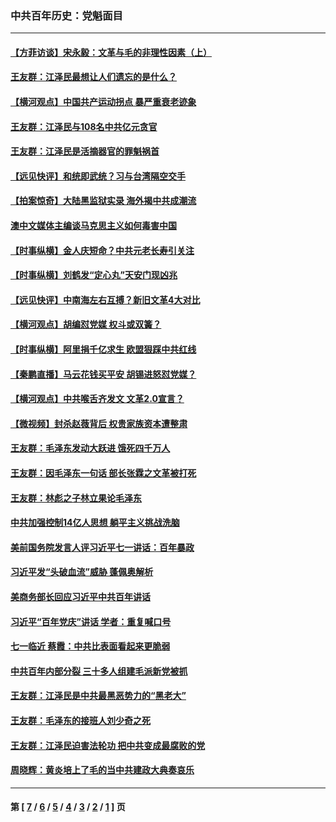 ### 中共百年历史：党魁面目
---
#### [【方菲访谈】宋永毅：文革与毛的非理性因素（上）](../../pages/nf1176107/n13469956.md?01250430) 
#### [王友群：江泽民最想让人们遗忘的是什么？](../../pages/nf1176107/n13408949.md?01250430) 
#### [【横河观点】中国共产运动拐点 暴严重衰老迹象](../../pages/nf1176107/n13388333.md?01250430) 
#### [王友群：江泽民与108名中共亿元贪官](../../pages/nf1176107/n13352358.md?01250430) 
#### [王友群：江泽民是活摘器官的罪魁祸首](../../pages/nf1176107/n13336903.md?01250430) 
#### [【远见快评】和统即武统？习与台湾隔空交手](../../pages/nf1176107/n13297739.md?01250430) 
#### [【拍案惊奇】大陆黑监狱实录 海外揭中共成潮流](../../pages/nf1176107/n13288853.md?01250430) 
#### [澳中文媒体主编谈马克思主义如何毒害中国](../../pages/nf1176107/n13257387.md?01250430) 
#### [【时事纵横】金人庆短命？中共元老长寿引关注](../../pages/nf1176107/n13217934.md?01250430) 
#### [【时事纵横】刘鹤发“定心丸”天安门现凶兆](../../pages/nf1176107/n13215416.md?01250430) 
#### [【远见快评】中南海左右互搏？新旧文革4大对比](../../pages/nf1176107/n13214745.md?01250430) 
#### [【横河观点】胡编怼党媒 权斗或双簧？](../../pages/nf1176107/n13210864.md?01250430) 
#### [【时事纵横】阿里捐千亿求生 欧盟狠踩中共红线](../../pages/nf1176107/n13206431.md?01250430) 
#### [【秦鹏直播】马云花钱买平安 胡锡进怒怼党媒？](../../pages/nf1176107/n13206392.md?01250430) 
#### [【横河观点】中共喉舌齐发文 文革2.0宣言？](../../pages/nf1176107/n13201248.md?01250430) 
#### [【微视频】封杀赵薇背后 权贵家族资本遭整肃](../../pages/nf1176107/n13197798.md?01250430) 
#### [王友群：毛泽东发动大跃进 饿死四千万人](../../pages/nf1176107/n13177158.md?01250430) 
#### [王友群：因毛泽东一句话 部长张霖之文革被打死](../../pages/nf1176107/n13161711.md?01250430) 
#### [王友群：林彪之子林立果论毛泽东](../../pages/nf1176107/n13128622.md?01250430) 
#### [中共加强控制14亿人思想 躺平主义挑战洗脑](../../pages/nf1176107/n13094299.md?01250430) 
#### [美前国务院发言人评习近平七一讲话：百年暴政](../../pages/nf1176107/n13066986.md?01250430) 
#### [习近平发“头破血流”威胁 蓬佩奥解析](../../pages/nf1176107/n13063604.md?01250430) 
#### [美商务部长回应习近平中共百年讲话](../../pages/nf1176107/n13062903.md?01250430) 
#### [习近平“百年党庆”讲话 学者：重复喊口号](../../pages/nf1176107/n13061411.md?01250430) 
#### [七一临近 蔡霞：中共比表面看起来更脆弱](../../pages/nf1176107/n13056418.md?01250430) 
#### [中共百年内部分裂 三十多人组建毛派新党被抓](../../pages/nf1176107/n13044023.md?01250430) 
#### [王友群：江泽民是中共最黑恶势力的“黑老大”](../../pages/nf1176107/n13022180.md?01250430) 
#### [王友群：毛泽东的接班人刘少奇之死](../../pages/nf1176107/n12991772.md?01250430) 
#### [王友群：江泽民迫害法轮功 把中共变成最腐败的党](../../pages/nf1176107/n12947347.md?01250430) 
#### [周晓辉：黄炎培上了毛的当中共建政大典奏哀乐](../../pages/nf1176107/n12942780.md?01250430) 

---
#### 第 [ [7](./7.md?01250430) / [6](./6.md?01250430) / [5](./5.md?01250430) / [4](./4.md?01250430) / [3](./3.md?01250430) / [2](./2.md?01250430) / [1](./1.md?01250430) ] 页
